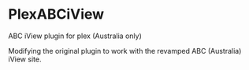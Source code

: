 # PlexABCiView
ABC iView plugin for plex (Australia only)

Modifying the original plugin to work with the revamped ABC (Australia) iView site.

